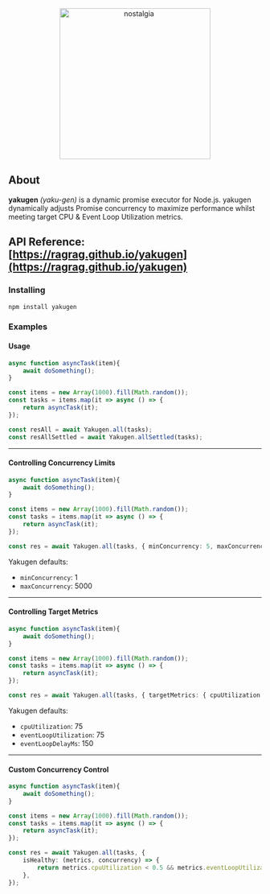 <div align="center">

<img src="https://github.com/user-attachments/assets/fd46e142-f931-4392-98d9-224b5f85ce25" alt="nostalgia" height="300">

</div>

## About

**yakugen** _(yaku-gen)_ is a dynamic promise executor for Node.js. yakugen dynamically adjusts Promise concurrency to maximize performance whilst meeting target CPU & Event Loop Utilization metrics.

## API Reference: [https://ragrag.github.io/yakugen](https://ragrag.github.io/yakugen)

### Installing

```base
npm install yakugen
```

### Examples

#### Usage

```typescript
async function asyncTask(item){
    await doSomething();
}

const items = new Array(1000).fill(Math.random());
const tasks = items.map(it => async () => {
    return asyncTask(it);
});

const resAll = await Yakugen.all(tasks);
const resAllSettled = await Yakugen.allSettled(tasks);
```

---

#### Controlling Concurrency Limits

```typescript
async function asyncTask(item){
    await doSomething();
}

const items = new Array(1000).fill(Math.random());
const tasks = items.map(it => async () => {
    return asyncTask(it);
});

const res = await Yakugen.all(tasks, { minConcurrency: 5, maxConcurrency: 50 });
```

Yakugen defaults:
- ```minConcurrency```: 1
- ```maxConcurrency```: 5000 

---
#### Controlling Target Metrics

```typescript
async function asyncTask(item){
    await doSomething();
}

const items = new Array(1000).fill(Math.random());
const tasks = items.map(it => async () => {
    return asyncTask(it);
});

const res = await Yakugen.all(tasks, { targetMetrics: { cpuUtilization: 60, eventLoopUtilization: 65, eventLoopDelayMs: 100 } });
```

Yakugen defaults:
- ```cpuUtilization```: 75
- ```eventLoopUtilization```: 75 
- ```eventLoopDelayMs```: 150 

---
#### Custom Concurrency Control

```typescript
async function asyncTask(item){
    await doSomething();
}

const items = new Array(1000).fill(Math.random());
const tasks = items.map(it => async () => {
    return asyncTask(it);
});

const res = await Yakugen.all(tasks, {
    isHealthy: (metrics, concurrency) => {
        return metrics.cpuUtilization < 0.5 && metrics.eventLoopUtilization < 0.6 && metrics.eventLoopDelayMs < 100 && concurrency < 200;
    },
});
```
